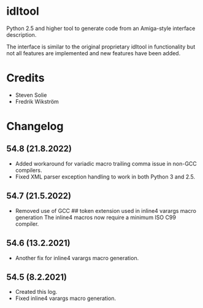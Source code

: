 # idltool
Python 2.5 and higher tool to generate code from an Amiga-style interface description.

The interface is similar to the original proprietary idltool in functionality but not all features are implemented and new features have been added.

# Credits
- Steven Solie
- Fredrik Wikström

# Changelog

## 54.8 (21.8.2022)
- Added workaround for variadic macro trailing comma issue in non-GCC compilers.
- Fixed XML parser exception handling to work in both Python 3 and 2.5.

## 54.7 (21.5.2022)
- Removed use of GCC ## token extension used in inline4 varargs macro generation The inline4 macros now require a minimum ISO C99 compiler.

## 54.6 (13.2.2021)
- Another fix for inline4 varargs macro generation.

## 54.5 (8.2.2021)
- Created this log.
- Fixed inline4 varargs macro generation.
